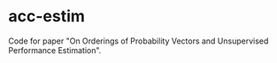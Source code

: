 # acc-estim
Code for paper "On Orderings of Probability Vectors and Unsupervised Performance Estimation".

